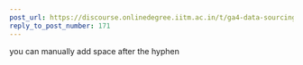 ```yaml
---
post_url: https://discourse.onlinedegree.iitm.ac.in/t/ga4-data-sourcing-discussion-thread-tds-jan-2025/165959/173
reply_to_post_number: 171
---
```

you can manually add space after the hyphen